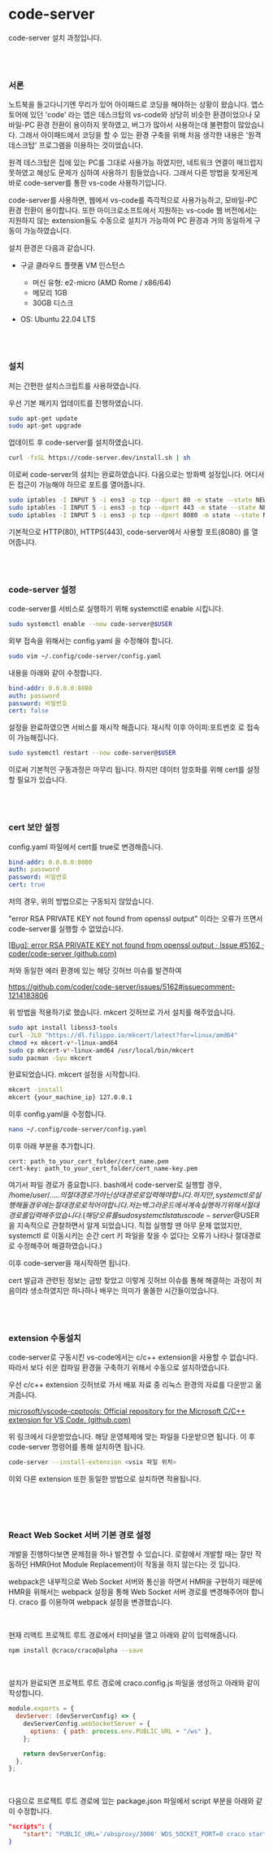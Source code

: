 # code-server
code-server 설치 과정입니다.

</br>
</br>

### 서론
노트북을 들고다니기엔 무리가 있어 아이패드로 코딩을 해야하는 상황이 왔습니다. 앱스토어에 있던 'code' 라는 앱은 데스크탑의 vs-code와 상당히 비슷한 환경이었으나 모바일-PC 환경 전환이 용이하지 못하였고, 버그가 많아서 사용하는데 불편함이 많았습니다. 그래서 아이패드에서 코딩을 할 수 있는 환경 구축을 위해 처음 생각한 내용은 '원격 데스크탑' 프로그램을 이용하는 것이었습니다.

원격 데스크탑은 집에 있는 PC를 그대로 사용가능 하였지만, 네트워크 연결이 매끄럽지 못하였고 해상도 문제가 심하여 사용하기 힘들었습니다. 그래서 다른 방법을 찾게된게 바로 code-server를 통한 vs-code 사용하기입니다.

code-server를 사용하면, 웹에서 vs-code를 즉각적으로 사용가능하고, 모바일-PC 환경 전환이 용이합니다. 또한 마이크로소프트에서 지원하는 vs-code 웹 버전에서는 지원하지 않는 extension들도 수동으로 설치가 가능하여 PC 환경과 거의 동일하게 구동이 가능하였습니다.



설치 환경은 다음과 같습니다.

- 구글 클라우드 플랫폼 VM 인스턴스
  - 머신 유형: e2-micro (AMD Rome / x86/64)
  - 메모리 1GB
  - 30GB 디스크

- OS: Ubuntu 22.04 LTS

</br>
</br>

### 설치
저는 간편한 설치스크립트를 사용하였습니다.

우선 기본 패키지 업데이트를 진행하였습니다.

```bash
sudo apt-get update
sudo apt-get upgrade
```

업데이트 후 code-server를 설치하였습니다.

```bash
curl -fsSL https://code-server.dev/install.sh | sh
```

이로써 code-server의 설치는 완료하였습니다. 다음으로는 방화벽 설정입니다. 어디서든 접근이 가능해야 하므로 포트를 열어줍니다.

```bash
sudo iptables -I INPUT 5 -i ens3 -p tcp --dport 80 -m state --state NEW,ESTABLISHED -j ACCEPT
sudo iptables -I INPUT 5 -i ens3 -p tcp --dport 443 -m state --state NEW,ESTABLISHED -j ACCEPT
sudo iptables -I INPUT 5 -i ens3 -p tcp --dport 8080 -m state --state NEW,ESTABLISHED -j ACCEPT
```

기본적으로 HTTP(80), HTTPS(443), code-server에서 사용할 포트(8080) 를 열어줍니다.

</br>
</br>

### code-server 설정
code-server를 서비스로 실행하기 위해 systemctl로 enable 시킵니다.

```bash
sudo systemctl enable --now code-server@$USER
```

외부 접속을 위해서는 config.yaml 을 수정해야 합니다.

```bash
sudo vim ~/.config/code-server/config.yaml
```

내용을 아래와 같이 수정합니다.

```yaml
bind-addr: 0.0.0.0:8080
auth: password
password: 비밀번호
cert: false
```

설정을 완료하였으면 서비스를 재시작 해줍니다. 재시작 이후 아이피:포트번호 로 접속이 가능해집니다.

```bash
sudo systemctl restart --now code-server@$USER
```

이로써 기본적인 구동과정은 마무리 됩니다. 하지만 데이터 암호화를 위해 cert를 설정할 필요가 있습니다.

</br>
</br>

### cert 보안 설정
config.yaml 파일에서 cert를 true로 변경해줍니다.

```yaml
bind-addr: 0.0.0.0:8080
auth: password
password: 비밀번호
cert: true
```

저의 경우, 위의 방법으로는 구동되지 않았습니다. 

"error RSA PRIVATE KEY not found from openssl output" 이라는 오류가 뜨면서 code-server를 실행할 수 없었습니다. 

[[Bug\]: error RSA PRIVATE KEY not found from openssl output · Issue #5162 · coder/code-server (github.com)](https://github.com/coder/code-server/issues/5162)

저와 동일한 에러 환경에 있는 해당 깃허브 이슈를 발견하여

https://github.com/coder/code-server/issues/5162#issuecomment-1214183806

위 방법을 적용하기로 했습니다. mkcert 깃허브로 가서 설치를 해주었습니다.

```bash
sudo apt install libnss3-tools
curl -JLO "https://dl.filippo.io/mkcert/latest?for=linux/amd64"
chmod +x mkcert-v*-linux-amd64
sudo cp mkcert-v*-linux-amd64 /usr/local/bin/mkcert
sudo pacman -Syu mkcert
```

완료되었습니다. mkcert 설정을 시작합니다.

```bash
mkcert -install
mkcert {your_machine_ip} 127.0.0.1
```

이후 config.yaml을 수정합니다.

```bash
nano ~/.config/code-server/config.yaml
```

이후 아래 부분을 추가합니다.

```
cert: path_to_your_cert_folder/cert_name.pem
cert-key: path_to_your_cert_folder/cert_name-key.pem
```

여기서 파일 경로가 중요합니다. bash에서 code-server로 실행할 경우,  /home/$user/..... 의 절대경로가 아닌 상대경로로 입력해야 합니다. 하지만, systemctl로 실행해 둘 경우에는 절대경로로 적어야 합니다. 저는 백그라운드에서 계속 실행하기 위해서 절대경로를 입력해주었습니다. (해당 오류를 sudo systemctl status code-server@$USER 을 지속적으로 관찰하면서 알게 되었습니다. 직접 실행할 땐 아무 문제 없었지만, systemctl 로 이동시키는 순간 cert 키 파일을 찾을 수 없다는 오류가 나타나 절대경로로 수정해주어 해결하였습니다.)

이후 code-server을 재시작하면 됩니다.



cert 발급과 관련된 정보는 금방 찾았고 이렇게 깃허브 이슈를 통해 해결하는 과정이 처음이라 생소하였지만 하나하나 배우는 의미가 쏠쏠한 시간들이었습니다.

</br>
</br>

### extension 수동설치
code-server로 구동시킨 vs-code에서는 c/c++ extension을 사용할 수 없습니다. 따라서 보다 쉬운 컴파일 환경을 구축하기 위해서 수동으로 설치하였습니다.

우선 c/c++ extension 깃허브로 가서 배포 자료 중 리눅스 환경의 자료를 다운받고 옮겨줍니다.

[microsoft/vscode-cpptools: Official repository for the Microsoft C/C++ extension for VS Code. (github.com)](https://github.com/microsoft/vscode-cpptools)

위 링크에서 다운받았습니다. 해당 운영체제에 맞는 파일을 다운받으면 됩니다. 이 후 code-server 명령어를 통해 설치하면 됩니다.

```bash
code-server --install-extension <vsix 파일 위치>
```

이외 다른 extension 또한 동일한 방법으로 설치하면 적용됩니다.





</br>
</br>
</br>

### React Web Socket 서버 기본 경로 설정
개발을 진행하다보면 문제점을 하나 발견할 수 있습니다. 로컬에서 개발할 때는 잘만 작동하던 HMR(Hot Module Replacement)이 작동을 하지 않는다는 것 입니다.

webpack은 내부적으로 Web Socket 서버와 통신을 하면서 HMR을 구현하기 때문에 HMR을 위해서는 webpack 설정을 통해 Web Socket 서버 경로를 변경해주어야 합니다. craco 를 이용하여 webpack 설정을 변경했습니다.

</br>

현재 리액트 프로젝트 루트 경로에서 터미널을 열고 아래와 같이 입력해줍니다.

```bash
npm install @craco/craco@alpha --save
```

</br>

설치가 완료되면 프로젝트 루트 경로에 craco.config.js 파일을 생성하고 아래와 같이 작성합니다.

```javascript
module.exports = {
  devServer: (devServerConfig) => {
    devServerConfig.webSocketServer = {
      options: { path: process.env.PUBLIC_URL + "/ws" },
    };

    return devServerConfig;
  },
};
```

</br>

다음으로 프로젝트 루트 경로에 있는 package.json 파일에서 script 부분을 아래와 같이 수정합니다.

```json
"scripts": {
	"start": "PUBLIC_URL='/absproxy/3000' WDS_SOCKET_PORT=0 craco start",
}
```
